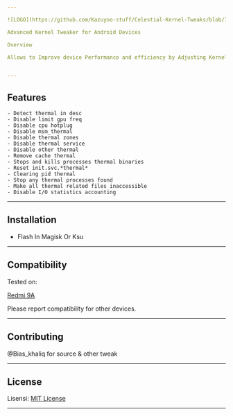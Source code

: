 ```yaml
---

![LOGO](https://github.com/Kazuyoo-stuff/Celestial-Kernel-Tweaks/blob/76cf15ba9f0545f0da483f1136d4dcc799a7a883/banner.jpg)

Advanced Kernel Tweaker for Android Devices

Overview

Allows to Improve device Performance and efficiency by Adjusting Kernel Settings. Includes Scheduler, Ram Optimation, and I/O to faster and efficiently, without sacrificing stability.


---
```


## Features

```
- Detect thermal in desc
- Disable limit gpu freq
- Disable cpu hotplug
- Disable msm_thermal
- Disable thermal zones
- Disable thermal service
- Disable other thermal
- Remove cache thermal
- Stops and kills processes thermal binaries
- Reset init.svc.*thermal*
- Clearing pid thermal
- Stop any thermal processes found
- Make all thermal related files inaccessible
- Disable I/O statistics accounting
```

---

## Installation

- Flash In Magisk Or Ksu

---

## Compatibility

Tested on:

[Redmi 9A](https://m.gsmarena.com/xiaomi_redmi_9a-10279.php)


Please report compatibility for other devices.


---

## Contributing

@Bias_khaliq for source & other tweak

---

## License

Lisensi: [MIT License](https://opensource.org/license/MIT)


---

